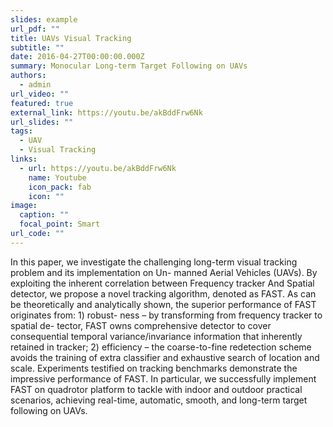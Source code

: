 ```yaml
---
slides: example
url_pdf: ""
title: UAVs Visual Tracking
subtitle: ""
date: 2016-04-27T00:00:00.000Z
summary: Monocular Long-term Target Following on UAVs
authors:
  - admin
url_video: ""
featured: true
external_link: https://youtu.be/akBddFrw6Nk
url_slides: ""
tags:
  - UAV
  - Visual Tracking
links:
  - url: https://youtu.be/akBddFrw6Nk
    name: Youtube
    icon_pack: fab
    icon: ""
image:
  caption: ""
  focal_point: Smart
url_code: ""
---
```

In this paper, we investigate the challenging long-term
visual tracking problem and its implementation on Un-
manned Aerial Vehicles (UAVs). By exploiting the inherent correlation between Frequency tracker And Spatial detector, we propose a novel tracking algorithm, denoted as
FAST. As can be theoretically and analytically shown, the
superior performance of FAST originates from: 1) robust-
ness – by transforming from frequency tracker to spatial de-
tector, FAST owns comprehensive detector to cover consequential temporal variance/invariance information that inherently retained in tracker; 2) efficiency – the coarse-to-fine redetection scheme avoids the training of extra classifier and exhaustive search of location and scale. Experiments
testified on tracking benchmarks demonstrate the impressive performance of FAST. In particular, we successfully implement FAST on quadrotor platform to tackle with indoor and outdoor practical scenarios, achieving real-time, automatic, smooth, and long-term target following on UAVs.